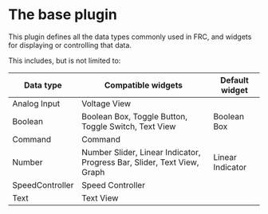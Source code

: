 # The base plugin

This plugin defines all the data types commonly used in FRC, and widgets for displaying or controlling that data.

This includes, but is not limited to:

| Data type | Compatible widgets | Default widget |
|---|---|---|
| Analog Input | Voltage View |
| Boolean | Boolean Box, Toggle Button, Toggle Switch, Text View | Boolean Box
| Command | Command |
| Number | Number Slider, Linear Indicator, Progress Bar, Slider, Text View, Graph | Linear Indicator 
| SpeedController | Speed Controller | 
| Text | Text View |
